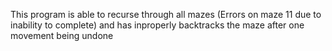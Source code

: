 This program is able to recurse through all mazes (Errors on maze 11 due to inability to complete) and has inproperly backtracks the maze after one movement being undone
